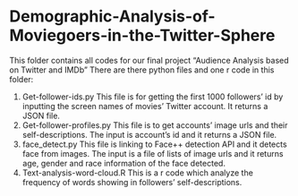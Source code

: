 # Demographic-Analysis-of-Moviegoers-in-the-Twitter-Sphere


This folder contains all codes for our final project “Audience Analysis based on Twitter and IMDb”
There are there python files and one r code in this folder:

1. Get-follower-ids.py
This file is for getting the first 1000 followers’ id by inputting the screen names of movies’ Twitter account. It returns a JSON file.
2. Get-follower-profiles.py
This file is to get accounts’ image urls and their self-descriptions. The input is account’s id and it returns a JSON file.
3. face_detect.py
This file is linking to Face++ detection API and it detects face from images. The input is a file of lists of image urls and it returns age, gender and race information of the face detected.
4. Text-analysis-word-cloud.R
This is a r code which analyze the frequency of words showing in followers’ self-descriptions.
